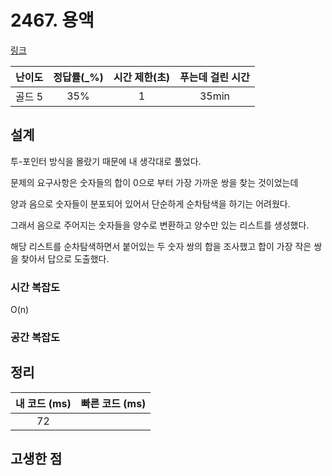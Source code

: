 # 2467. 용액

[링크](https://www.acmicpc.net/problem/2467)

| 난이도 | 정답률(\_%) | 시간 제한(초) | 푸는데 걸린 시간 |
| :----: | :---------: | :-----------: | :--------------: |
|    골드 5    |      35%       |       1        |        35min          |

## 설계

투-포인터 방식을 몰랐기 때문에 내 생각대로 풀었다.

문제의 요구사항은 숫자들의 합이 0으로 부터 가장 가까운 쌍을 찾는 것이었는데

양과 음으로 숫자들이 분포되어 있어서 단순하게 순차탐색을 하기는 어려웠다.

그래서 음으로 주어지는 숫자들을 양수로 변환하고 양수만 있는 리스트를 생성했다.

해당 리스트를 순차탐색하면서 붙어있는 두 숫자 쌍의 합을 조사했고 합이 가장 작은 쌍을 찾아서 답으로 도출했다.

### 시간 복잡도

O(n)

### 공간 복잡도

## 정리

| 내 코드 (ms) | 빠른 코드 (ms) |
| :----------: | :------------: |
|      72        |                |

## 고생한 점
